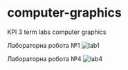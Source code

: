 # computer-graphics
KPI 3 term labs computer graphics

Лабораторна робота №1
![lab1](https://i.imgur.com/92LEb6h.png)

Лабораторна робота №4
![lab4](https://i.imgur.com/iDqOaY9.png)
